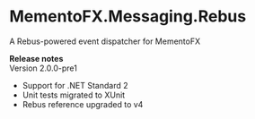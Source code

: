 # MementoFX.Messaging.Rebus
A Rebus-powered event dispatcher for MementoFX

**Release notes**  
Version 2.0.0-pre1
- Support for .NET Standard 2
- Unit tests migrated to XUnit
- Rebus reference upgraded to v4